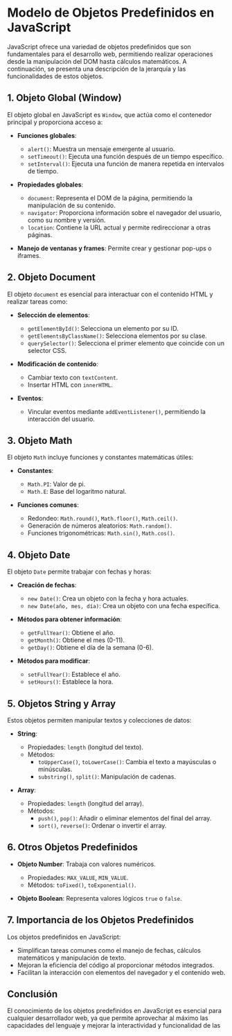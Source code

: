 # Modelo de Objetos Predefinidos en JavaScript

JavaScript ofrece una variedad de objetos predefinidos que son fundamentales para el desarrollo web, permitiendo realizar operaciones desde la manipulación del DOM hasta cálculos matemáticos. A continuación, se presenta una descripción de la jerarquía y las funcionalidades de estos objetos.

## 1. Objeto Global (Window)

El objeto global en JavaScript es `Window`, que actúa como el contenedor principal y proporciona acceso a:

- **Funciones globales**:
  - `alert()`: Muestra un mensaje emergente al usuario.
  - `setTimeout()`: Ejecuta una función después de un tiempo específico.
  - `setInterval()`: Ejecuta una función de manera repetida en intervalos de tiempo.
- **Propiedades globales**:

  - `document`: Representa el DOM de la página, permitiendo la manipulación de su contenido.
  - `navigator`: Proporciona información sobre el navegador del usuario, como su nombre y versión.
  - `location`: Contiene la URL actual y permite redireccionar a otras páginas.

- **Manejo de ventanas y frames**: Permite crear y gestionar pop-ups o iframes.

## 2. Objeto Document

El objeto `document` es esencial para interactuar con el contenido HTML y realizar tareas como:

- **Selección de elementos**:

  - `getElementById()`: Selecciona un elemento por su ID.
  - `getElementsByClassName()`: Selecciona elementos por su clase.
  - `querySelector()`: Selecciona el primer elemento que coincide con un selector CSS.

- **Modificación de contenido**:

  - Cambiar texto con `textContent`.
  - Insertar HTML con `innerHTML`.

- **Eventos**:
  - Vincular eventos mediante `addEventListener()`, permitiendo la interacción del usuario.

## 3. Objeto Math

El objeto `Math` incluye funciones y constantes matemáticas útiles:

- **Constantes**:

  - `Math.PI`: Valor de pi.
  - `Math.E`: Base del logaritmo natural.

- **Funciones comunes**:
  - Redondeo: `Math.round()`, `Math.floor()`, `Math.ceil()`.
  - Generación de números aleatorios: `Math.random()`.
  - Funciones trigonométricas: `Math.sin()`, `Math.cos()`.

## 4. Objeto Date

El objeto `Date` permite trabajar con fechas y horas:

- **Creación de fechas**:

  - `new Date()`: Crea un objeto con la fecha y hora actuales.
  - `new Date(año, mes, día)`: Crea un objeto con una fecha específica.

- **Métodos para obtener información**:

  - `getFullYear()`: Obtiene el año.
  - `getMonth()`: Obtiene el mes (0-11).
  - `getDay()`: Obtiene el día de la semana (0-6).

- **Métodos para modificar**:
  - `setFullYear()`: Establece el año.
  - `setHours()`: Establece la hora.

## 5. Objetos String y Array

Estos objetos permiten manipular textos y colecciones de datos:

- **String**:

  - Propiedades: `length` (longitud del texto).
  - Métodos:
    - `toUpperCase()`, `toLowerCase()`: Cambia el texto a mayúsculas o minúsculas.
    - `substring()`, `split()`: Manipulación de cadenas.

- **Array**:
  - Propiedades: `length` (longitud del array).
  - Métodos:
    - `push()`, `pop()`: Añadir o eliminar elementos del final del array.
    - `sort()`, `reverse()`: Ordenar o invertir el array.

## 6. Otros Objetos Predefinidos

- **Objeto Number**: Trabaja con valores numéricos.

  - Propiedades: `MAX_VALUE`, `MIN_VALUE`.
  - Métodos: `toFixed()`, `toExponential()`.

- **Objeto Boolean**: Representa valores lógicos `true` o `false`.

## 7. Importancia de los Objetos Predefinidos

Los objetos predefinidos en JavaScript:

- Simplifican tareas comunes como el manejo de fechas, cálculos matemáticos y manipulación de texto.
- Mejoran la eficiencia del código al proporcionar métodos integrados.
- Facilitan la interacción con elementos del navegador y el contenido web.

## Conclusión

El conocimiento de los objetos predefinidos en JavaScript es esencial para cualquier desarrollador web, ya que permite aprovechar al máximo las capacidades del lenguaje y mejorar la interactividad y funcionalidad de las
